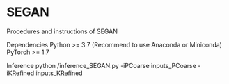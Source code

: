 # SEGAN
Procedures and instructions of SEGAN

Dependencies 
Python >= 3.7 (Recommend to use Anaconda or Miniconda)
PyTorch >= 1.7

Inference
python /inference_SEGAN.py -iPCoarse inputs_PCoarse -iKRefined inputs_KRefined 
